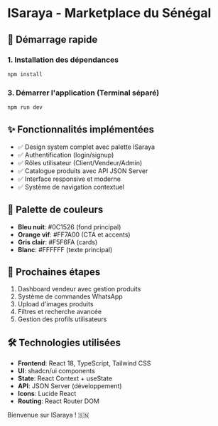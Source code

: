 # ISaraya - Marketplace du Sénégal

## 🚀 Démarrage rapide

### 1. Installation des dépendances

```bash
npm install
```

### 3. Démarrer l'application (Terminal séparé)

```bash
npm run dev
```

## ✨ Fonctionnalités implémentées

- ✅ Design system complet avec palette ISaraya
- ✅ Authentification (login/signup)
- ✅ Rôles utilisateur (Client/Vendeur/Admin)
- ✅ Catalogue produits avec API JSON Server
- ✅ Interface responsive et moderne
- ✅ Système de navigation contextuel

## 🎨 Palette de couleurs

- **Bleu nuit**: #0C1526 (fond principal)
- **Orange vif**: #FF7A00 (CTA et accents)
- **Gris clair**: #F5F6FA (cards)
- **Blanc**: #FFFFFF (texte principal)

## 📱 Prochaines étapes

1. Dashboard vendeur avec gestion produits
2. Système de commandes WhatsApp
3. Upload d'images produits
4. Filtres et recherche avancée
5. Gestion des profils utilisateurs

## 🛠️ Technologies utilisées

- **Frontend**: React 18, TypeScript, Tailwind CSS
- **UI**: shadcn/ui components
- **State**: React Context + useState
- **API**: JSON Server (développement)
- **Icons**: Lucide React
- **Routing**: React Router DOM

Bienvenue sur ISaraya ! 🇸🇳
